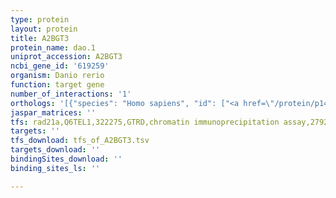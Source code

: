 ```yaml
---
type: protein
layout: protein
title: A2BGT3
protein_name: dao.1
uniprot_accession: A2BGT3
ncbi_gene_id: '619259'
organism: Danio rerio
function: target gene
number_of_interactions: '1'
orthologs: '[{"species": "Homo sapiens", "id": ["<a href=\"/protein/p14920\">P14920</a>"]}, {"species": "Mus musculus", "id": ["<a href=\"/protein/a0a0r4j203\">A0A0R4J203</a>"]}, {"species": "Rattus norvegicus", "id": ["<a href=\"/protein/a0a0g2juk6\">A0A0G2JUK6</a>"]}, {"species": "Caenorhabditis elegans", "id": ["O01739", "<a href=\"/protein/q95xg9\">Q95XG9</a>", "<a href=\"/protein/q19564\">Q19564</a>", "<a href=\"/protein/o45307\">O45307</a>"]}]'
jaspar_matrices: ''
tfs: rad21a,Q6TEL1,322275,GTRD,chromatin immunoprecipitation assay,27924024%5Buid%5D,No
targets: ''
tfs_download: tfs_of_A2BGT3.tsv
targets_download: ''
bindingSites_download: ''
binding_sites_ls: ''

---
```


